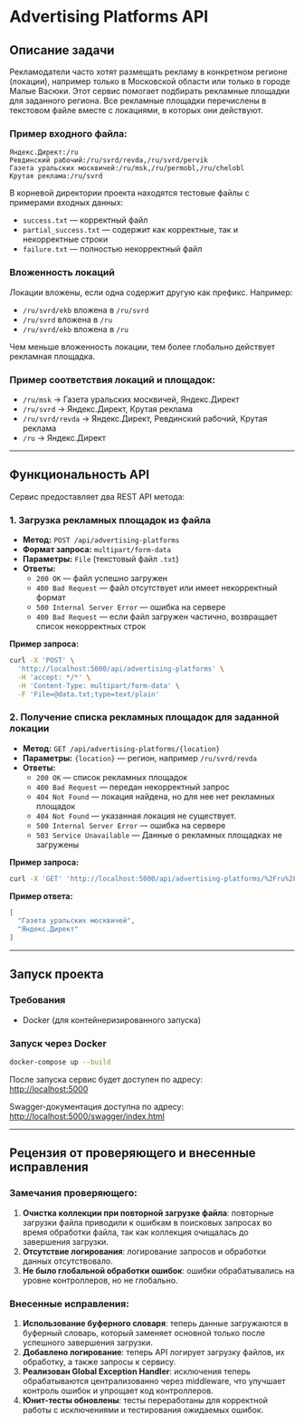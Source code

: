﻿# Advertising Platforms API

## Описание задачи

Рекламодатели часто хотят размещать рекламу в конкретном регионе (локации), например только в Московской области или
только в городе Малые Васюки. Этот сервис помогает подбирать рекламные площадки для заданного региона. Все рекламные
площадки перечислены в текстовом файле вместе с локациями, в которых они действуют.

### Пример входного файла:

```
Яндекс.Директ:/ru
Ревдинский рабочий:/ru/svrd/revda,/ru/svrd/pervik
Газета уральских москвичей:/ru/msk,/ru/permobl,/ru/chelobl
Крутая реклама:/ru/svrd
```

В корневой директории проекта находятся тестовые файлы с примерами входных данных:

- `success.txt` — корректный файл
- `partial_success.txt` — содержит как корректные, так и некорректные строки
- `failure.txt` — полностью некорректный файл

### Вложенность локаций

Локации вложены, если одна содержит другую как префикс. Например:

- `/ru/svrd/ekb` вложена в `/ru/svrd`
- `/ru/svrd` вложена в `/ru`
- `/ru/svrd/ekb` вложена в `/ru`

Чем меньше вложенность локации, тем более глобально действует рекламная площадка.

### Пример соответствия локаций и площадок:

- `/ru/msk` → Газета уральских москвичей, Яндекс.Директ
- `/ru/svrd` → Яндекс.Директ, Крутая реклама
- `/ru/svrd/revda` → Яндекс.Директ, Ревдинский рабочий, Крутая реклама
- `/ru` → Яндекс.Директ

---

## Функциональность API

Сервис предоставляет два REST API метода:

### 1. Загрузка рекламных площадок из файла

- **Метод:** `POST /api/advertising-platforms`
- **Формат запроса:** `multipart/form-data`
- **Параметры:** `File` (текстовый файл `.txt`)
- **Ответы:**
    - `200 OK` — файл успешно загружен
    - `400 Bad Request` — файл отсутствует или имеет некорректный формат
    - `500 Internal Server Error` — ошибка на сервере
    - `400 Bad Request` — если файл загружен частично, возвращает список некорректных строк

**Пример запроса:**

```sh
curl -X 'POST' \
  'http://localhost:5000/api/advertising-platforms' \
  -H 'accept: */*' \
  -H 'Content-Type: multipart/form-data' \
  -F 'File=@data.txt;type=text/plain'
```

### 2. Получение списка рекламных площадок для заданной локации

- **Метод:** `GET /api/advertising-platforms/{location}`
- **Параметры:** `{location}` — регион, например `/ru/svrd/revda`
- **Ответы:**
    - `200 OK` — список рекламных площадок
    - `400 Bad Request` — передан некорректный запрос
    - `404 Not Found` — локация найдена, но для нее нет рекламных площадок
    - `404 Not Found` — указанная локация не существует.
    - `500 Internal Server Error` — ошибка на сервере
    - `503 Service Unavailable` — Данные о рекламных площадках не загружены

**Пример запроса:**

```sh
curl -X 'GET' 'http://localhost:5000/api/advertising-platforms/%2Fru%2Fmsk'
```

**Пример ответа:**

```json
[
  "Газета уральских москвичей",
  "Яндекс.Директ"
]
```

---

## Запуск проекта

### Требования

- Docker (для контейнеризированного запуска)

### Запуск через Docker

```sh
docker-compose up --build
```

После запуска сервис будет доступен по адресу:  
[http://localhost:5000](http://localhost:5000)

Swagger-документация доступна по адресу:  
[http://localhost:5000/swagger/index.html](http://localhost:5000/swagger/index.html)

---

## Рецензия от проверяющего и внесенные исправления

### Замечания проверяющего:

1. **Очистка коллекции при повторной загрузке файла**: повторные загрузки файла приводили к ошибкам в поисковых запросах во время обработки файла, так как коллекция очищалась до завершения загрузки.
2. **Отсутствие логирования**: логирование запросов и обработки данных отсутствовало.
3. **Не было глобальной обработки ошибок**: ошибки обрабатывались на уровне контроллеров, но не глобально.

### Внесенные исправления:

1. **Использование буферного словаря**: теперь данные загружаются в буферный словарь, который заменяет основной только после успешного завершения загрузки.
2. **Добавлено логирование**: теперь API логирует загрузку файлов, их обработку, а также запросы к сервису.
3. **Реализован Global Exception Handler**: исключения теперь обрабатываются централизованно через middleware, что улучшает контроль ошибок и упрощает код контроллеров.
4. **Юнит-тесты обновлены**: тесты переработаны для корректной работы с исключениями и тестирования ожидаемых ошибок.

